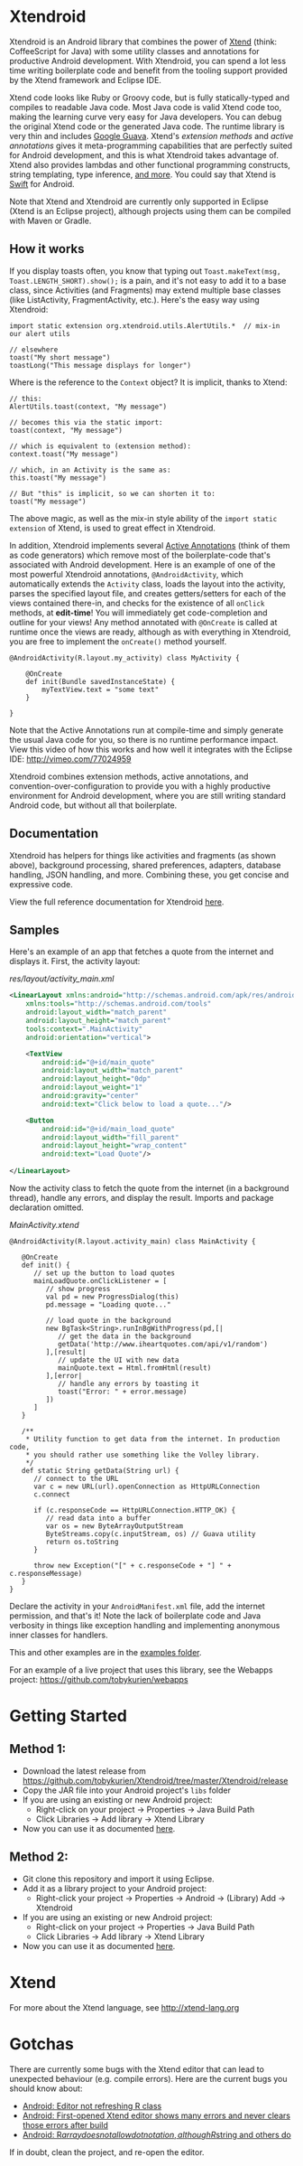Xtendroid
=========

Xtendroid is an Android library that combines the power of [Xtend][] (think: CoffeeScript for Java) with some utility classes and annotations for productive Android development. With Xtendroid, you can spend a lot less time writing boilerplate code and benefit from the tooling support provided by the Xtend framework and Eclipse IDE.

Xtend code looks like Ruby or Groovy code, but is fully statically-typed and compiles to readable Java code. Most Java code is valid Xtend code too, making the learning curve very easy for Java developers. You can debug the original Xtend code or the generated Java code. The runtime library is very thin and includes [Google Guava][]. Xtend's *extension methods* and *active annotations* gives it meta-programming capabilities that are perfectly suited for Android development, and this is what Xtendroid takes advantage of. Xtend also provides lambdas and other functional programming constructs, string templating, type inference, [and more][xtend-doc]. You could say that Xtend is [Swift][] for Android.

Note that Xtend and Xtendroid are currently only supported in Eclipse (Xtend is an Eclipse project), although projects using them can be compiled with Maven or Gradle.

How it works
------------

If you display toasts often, you know that typing out ```Toast.makeText(msg, Toast.LENGTH_SHORT).show();``` is a pain, and it's not easy to add it to a base class, since Activities (and Fragments) may extend multiple base classes (like ListActivity, FragmentActivity, etc.). Here's the easy way using Xtendroid:

```xtend
import static extension org.xtendroid.utils.AlertUtils.*  // mix-in our alert utils

// elsewhere
toast("My short message")
toastLong("This message displays for longer")
```

Where is the reference to the ```Context``` object? It is implicit, thanks to Xtend:

```xtend
// this:
AlertUtils.toast(context, "My message")

// becomes this via the static import:
toast(context, "My message")

// which is equivalent to (extension method):
context.toast("My message")

// which, in an Activity is the same as:
this.toast("My message")

// But "this" is implicit, so we can shorten it to:
toast("My message")
```

The above magic, as well as the mix-in style ability of the ```import static extension``` of Xtend, is used to great effect in Xtendroid.

In addition, Xtendroid implements several [Active Annotations][] (think of them as code generators) which remove most of the boilerplate-code that's associated with Android development. Here is an example of one of the most powerful Xtendroid annotations, ```@AndroidActivity```, which automatically extends the ```Activity``` class, loads the layout into the activity, parses the specified layout file, and creates getters/setters for each of the views contained there-in, and checks for the existence of all ```onClick``` methods, at **edit-time**! You will immediately get code-completion and outline for your views! Any method annotated with ```@OnCreate``` is called at runtime once the views are ready, although as with everything in Xtendroid, you are free to implement the ```onCreate()``` method yourself.

```xtend
@AndroidActivity(R.layout.my_activity) class MyActivity {

	@OnCreate
	def init(Bundle savedInstanceState) {
		myTextView.text = "some text"
	}

}
```

Note that the Active Annotations run at compile-time and simply generate the usual Java code for you, so there is no runtime performance impact. View this video of how this works and how well it integrates with the Eclipse IDE: http://vimeo.com/77024959

Xtendroid combines extension methods, active annotations, and convention-over-configuration to provide you with a highly productive environment for Android development, where you are still writing standard Android code, but without all that boilerplate.

Documentation
-------------

Xtendroid has helpers for things like activities and fragments (as shown above), background processing, shared preferences, adapters, database handling, JSON handling, and more. Combining these, you get concise and expressive code.

View the full reference documentation for Xtendroid [here][doc].

Samples
-------

Here's an example of an app that fetches a quote from the internet and displays it. First, the activity layout:

*res/layout/activity_main.xml*
```xml
<LinearLayout xmlns:android="http://schemas.android.com/apk/res/android"
    xmlns:tools="http://schemas.android.com/tools"
    android:layout_width="match_parent"
    android:layout_height="match_parent"
    tools:context=".MainActivity" 
    android:orientation="vertical">

    <TextView
        android:id="@+id/main_quote"
        android:layout_width="match_parent"
        android:layout_height="0dp"
        android:layout_weight="1"
        android:gravity="center"
        android:text="Click below to load a quote..."/>    

    <Button
        android:id="@+id/main_load_quote"
        android:layout_width="fill_parent"
        android:layout_height="wrap_content"
        android:text="Load Quote"/>
    
</LinearLayout>

```

Now the activity class to fetch the quote from the internet (in a background thread), handle any errors, and display the result. Imports and package declaration omitted.

*MainActivity.xtend*
```xtend
@AndroidActivity(R.layout.activity_main) class MainActivity {

   @OnCreate
   def init() {
      // set up the button to load quotes
      mainLoadQuote.onClickListener = [
         // show progress
         val pd = new ProgressDialog(this)
         pd.message = "Loading quote..."
         
         // load quote in the background
         new BgTask<String>.runInBgWithProgress(pd,[|
            // get the data in the background
            getData('http://www.iheartquotes.com/api/v1/random')               
         ],[result|
            // update the UI with new data
            mainQuote.text = Html.fromHtml(result)
         ],[error|
            // handle any errors by toasting it
            toast("Error: " + error.message)
         ])
      ]
   }

   /**
    * Utility function to get data from the internet. In production code, 
    * you should rather use something like the Volley library.
    */
   def static String getData(String url) {
      // connect to the URL
      var c = new URL(url).openConnection as HttpURLConnection
      c.connect
      
      if (c.responseCode == HttpURLConnection.HTTP_OK) {
         // read data into a buffer
         var os = new ByteArrayOutputStream
         ByteStreams.copy(c.inputStream, os) // Guava utility            
         return os.toString
      }

      throw new Exception("[" + c.responseCode + "] " + c.responseMessage)
   }
}
```

Declare the activity in your ```AndroidManifest.xml``` file, add the internet permission, and that's it! Note the lack of boilerplate code and Java verbosity in things like exception handling and implementing anonymous inner classes for handlers. 

This and other examples are in the [examples folder][examples].

For an example of a live project that uses this library, see the Webapps project: https://github.com/tobykurien/webapps

Getting Started
===============

Method 1:
---------
- Download the latest release from https://github.com/tobykurien/Xtendroid/tree/master/Xtendroid/release
- Copy the JAR file into your Android project's `libs` folder
- If you are using an existing or new Android project:
  - Right-click on your project -> Properties -> Java Build Path
  - Click Libraries -> Add library -> Xtend Library
- Now you can use it as documented [here][doc].


Method 2:
---------
- Git clone this repository and import it using Eclipse.
- Add it as a library project to your Android project:
  - Right-click your project -> Properties -> Android -> (Library) Add -> Xtendroid
- If you are using an existing or new Android project:
  - Right-click on your project -> Properties -> Java Build Path
  - Click Libraries -> Add library -> Xtend Library
- Now you can use it as documented [here][doc].

Xtend
=====

For more about the Xtend language, see http://xtend-lang.org

Gotchas
=======

There are currently some bugs with the Xtend editor that can lead to unexpected behaviour (e.g. compile errors).
Here are the current bugs you should know about:

- [Android: Editor not refreshing R class](https://bugs.eclipse.org/bugs/show_bug.cgi?id=433358)
- [Android: First-opened Xtend editor shows many errors and never clears those errors after build ](https://bugs.eclipse.org/bugs/show_bug.cgi?id=433589)
- [Android: R$array does not allow dot notation, although R$string and others do](https://bugs.eclipse.org/bugs/show_bug.cgi?id=437660)

If in doubt, clean the project, and re-open the editor.

[Xtend]: http://xtend-lang.org
[xtend-doc]: http://www.eclipse.org/xtend/documentation.html
[Google Guava]: https://code.google.com/p/guava-libraries/
[Active Annotations]: http://www.eclipse.org/xtend/documentation.html#activeAnnotation
[Swift]: https://developer.apple.com/swift/
[doc]: /Xtendroid/docs/index.md
[examples]: /examples
